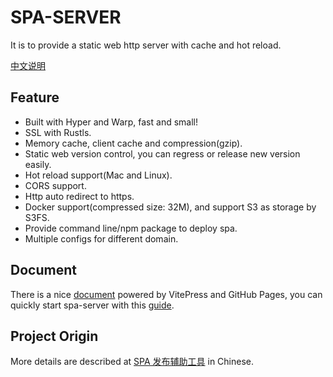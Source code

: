 # SPA-SERVER
It is to provide a static web http server with cache and hot reload.

[中文说明](./README_CN.md)

## Feature
- Built with Hyper and Warp, fast and small!
- SSL with Rustls.
- Memory cache, client cache and compression(gzip).
- Static web version control, you can regress or release new version easily.
- Hot reload support(Mac and Linux).
- CORS support.
- Http auto redirect to https.
- Docker support(compressed size: 32M), and support S3 as storage by S3FS.
- Provide command line/npm package to deploy spa.
- Multiple configs for different domain.

## Document
There is a nice [document](https://timzaak.github.io/spa-server/) powered by VitePress and GitHub Pages,
you can quickly start spa-server with this [guide](https://timzaak.github.io/spa-server/guide/getting-started.html). 

## Project Origin
More details are described at [SPA 发布辅助工具](https://github.com/timzaak/blog/issues/80) in Chinese.